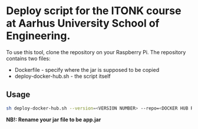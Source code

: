 # Deploy script for the ITONK course at Aarhus University School of Engineering. 

To use this tool, clone the repository on your Raspberry Pi. The repository contains two files: 
* Dockerfile - specify where the jar is supposed to be copied
* deploy-docker-hub.sh - the script itself

## Usage
```bash
sh deploy-docker-hub.sh --version=<VERSION NUMBER> --repo=<DOCKER HUB REPOSITORY>
```

**NB!: Rename your jar file to be app.jar**
